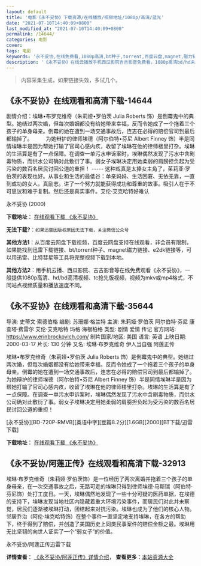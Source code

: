 ```yaml
---
layout: default
title: '电影《永不妥协》下载资源/在线播放/视频地址/1080p/高清/蓝光'
date: "2021-07-10T14:40:09+0800"
last_modified_at: "2021-07-10T14:40:09+0800"
permalink: /14644/
categories: 电影
cover:
tags: 电影
keywords: '永不妥协,在线免费看,1080p高清,bt种子,torrent,百度云盘,magnet,磁力链,迅雷下载资源'
description: '《永不妥协》在线云播放手机西瓜影院吉吉影音免费看，1080p高清bd/hd未删减完整版和tc抢先枪版，mkv/mp4格式，附带bt/torrent种子、magnet/磁力链、百度云盘、网盘资源迅雷下载链接'
---
```


>内容采集生成，如果链接失效，多试几个。


## 《永不妥协》在线观看和高清下载-14644

剧情介绍：埃琳•布罗克维奇（朱莉娅•罗伯茨 Julia Roberts 饰）是倒霉鬼中的典型。她结过两次婚，但每次婚姻都没有给她带来幸福，反而令她成了一个拖着三个孩子的单身母亲。倒霉的她在遭到一场交通事故后，连志在必得的赔偿官司到最后都输掉了。  　　为她辩护的律师埃德（阿尔伯特•芬尼 Albert Finney 饰）半是同情埃琳半是因为帮她打输了官司心感内疚，收留了埃琳在他的律师楼里打杂。埃琳的生活算是有了一点保障。在调查一单污水申诉案时，埃琳偶然发现了污水中含剧毒物质，而供水公司确对此敷衍了事。弱女子埃琳决定用她柔弱的肩膀担负起为受污染的数百名居民讨回公道的重担！ ----- 这种戏真是太捧女主角了，茱莉亚·罗伯茨的表现也好。从事业和生活的最低谷：单亲妈妈、生活困窘、无依无靠，一直到成功的女人。真励志。讲了一个努力就能获得成功和尊重的故事。吸引人在于不可思议和难于复制。然后还是真实事件。艾伦·艾克哈特好难认


永不妥协 (2000)

**下载地址**： [在线观看下载 《永不妥协》](https://www.btbtdy.me/btdy/dy5119.html) 


**无法下载?**：`如果迅雷因版权原因无法下载，关注微信公众号 `

**其他方法1**：从百度云网盘下载视频，百度云网盘支持在线观看，非会员有限制，如果能找到迅雷下载链接、bt/torrent种子、magnet磁力链接、e2dk链接等，可以用迅雷、比特彗星等工具将完整视频下载到本地。

**其他方法2**：用手机云播、西瓜影院、吉吉影音等在线免费观看《永不妥协》，一般提供1080p高清、hd/bd高清视频、tc抢先版视频，视频为mkv或mp4格式，不同站点视频质量和播放速度不同。


## 《永不妥协》在线观看和高清下载-35644

导演: 史蒂文·索德伯格 编剧: 苏珊娜·格兰特 主演: 朱莉娅·罗伯茨 阿尔伯特·芬尼 康查塔·费雷尔 艾伦·艾克哈特 玛格·海根柏格 类型: 剧情 爱情 传记 官方网站: https://www.erinbrockovich.com/ 制片国家/地区: 美国 语言: 英语 上映日期: 2000-03-17 片长: 130 分钟 又名: 埃琳·布罗克维奇 伊人当自强 阿莲正传

埃琳•布罗克维奇（朱莉娅•罗伯茨 Julia Roberts 饰）是倒霉鬼中的典型。她结过两次婚，但每次婚姻都没有给她带来幸福，反而令她成了一个拖着三个孩子的单身母亲。倒霉的她在遭到一场交通事故后，连志在必得的赔偿官司到最后都输掉了。 为她辩护的律师埃德（阿尔伯特•芬尼 Albert Finney 饰）半是同情埃琳半是因为帮她打输了官司心感内疚，收留了埃琳在他的律师楼里打杂。埃琳的生活算是有了一点保障。在调查一单污水申诉案时，埃琳偶然发现了污水中含剧毒物质，而供水公司确对此敷衍了事。弱女子埃琳决定用她柔弱的肩膀担负起为受污染的数百名居民讨回公道的重担！


[永不妥协][BD-720P-RMVB][英语中字][豆瓣8.2分][1.6GB][2000][BT下载/迅雷下载]

**下载地址**： [在线观看下载 《永不妥协》](https://www.btdx8.com/torrent/erin_brockovich_2000.html) 


## 《永不妥协/阿莲正传》在线观看和高清下载-32913

埃琳·布罗克维奇（朱莉娅&middot;罗伯茨饰）是一位经历了两次离婚并拖着三个孩子的单身母亲，在一次交通事故之后，无路可走的埃琳只得到律师埃德·马斯瑞（阿伯特&middot;芬尼饰）处打工度日。一天，埃琳偶然地发现了一些十分可疑的医药单据，在埃德的支持下，埃琳发现当地社区内隐藏着重大环境污染事件，而居民们对此并未察觉，居民们逐渐被埃琳打动，团结起来对抗污染。埃琳也成为了他们的核心人物。邻居乔治（阿伦·埃克哈特饰）在整个事件一直坚定地支持埃琳，在各方的帮助下，终于得到了赔偿，并创造了美国历史上同类民事案件的赔偿金额之最。埃琳用无比坚韧的向世人证实了一个&ldquo;弱女子&rdquo;的价值。


永不妥协/阿莲正传迅雷下载

**详情查看**： [《永不妥协/阿莲正传》详情介绍](/movie/32913/)， **查看更多**：[本站资源大全](/movie/t/all/)

